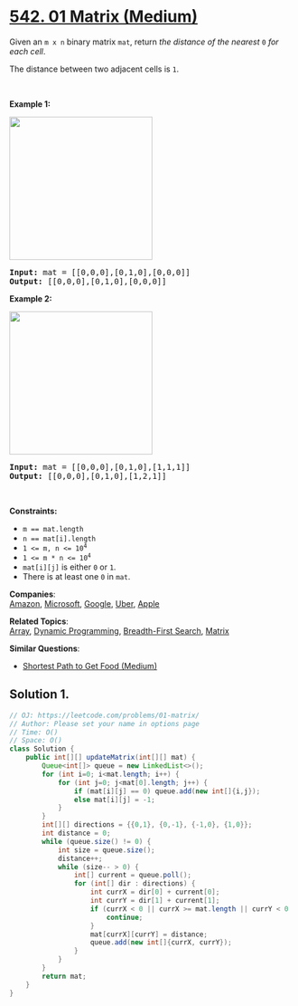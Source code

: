 # [542. 01 Matrix (Medium)](https://leetcode.com/problems/01-matrix/)

<p>Given an <code>m x n</code> binary matrix <code>mat</code>, return <em>the distance of the nearest </em><code>0</code><em> for each cell</em>.</p>

<p>The distance between two adjacent cells is <code>1</code>.</p>

<p>&nbsp;</p>
<p><strong>Example 1:</strong></p>
<img alt="" src="https://assets.leetcode.com/uploads/2021/04/24/01-1-grid.jpg" style="width: 253px; height: 253px;">
<pre><strong>Input:</strong> mat = [[0,0,0],[0,1,0],[0,0,0]]
<strong>Output:</strong> [[0,0,0],[0,1,0],[0,0,0]]
</pre>

<p><strong>Example 2:</strong></p>
<img alt="" src="https://assets.leetcode.com/uploads/2021/04/24/01-2-grid.jpg" style="width: 253px; height: 253px;">
<pre><strong>Input:</strong> mat = [[0,0,0],[0,1,0],[1,1,1]]
<strong>Output:</strong> [[0,0,0],[0,1,0],[1,2,1]]
</pre>

<p>&nbsp;</p>
<p><strong>Constraints:</strong></p>

<ul>
	<li><code>m == mat.length</code></li>
	<li><code>n == mat[i].length</code></li>
	<li><code>1 &lt;= m, n &lt;= 10<sup>4</sup></code></li>
	<li><code>1 &lt;= m * n &lt;= 10<sup>4</sup></code></li>
	<li><code>mat[i][j]</code> is either <code>0</code> or <code>1</code>.</li>
	<li>There is at least one <code>0</code> in <code>mat</code>.</li>
</ul>

**Companies**:  
[Amazon](https://leetcode.com/company/amazon), [Microsoft](https://leetcode.com/company/microsoft), [Google](https://leetcode.com/company/google), [Uber](https://leetcode.com/company/uber), [Apple](https://leetcode.com/company/apple)

**Related Topics**:  
[Array](https://leetcode.com/tag/array/), [Dynamic Programming](https://leetcode.com/tag/dynamic-programming/), [Breadth-First Search](https://leetcode.com/tag/breadth-first-search/), [Matrix](https://leetcode.com/tag/matrix/)

**Similar Questions**:

- [Shortest Path to Get Food (Medium)](https://leetcode.com/problems/shortest-path-to-get-food/)

## Solution 1.

```java
// OJ: https://leetcode.com/problems/01-matrix/
// Author: Please set your name in options page
// Time: O()
// Space: O()
class Solution {
    public int[][] updateMatrix(int[][] mat) {
        Queue<int[]> queue = new LinkedList<>();
        for (int i=0; i<mat.length; i++) {
            for (int j=0; j<mat[0].length; j++) {
                if (mat[i][j] == 0) queue.add(new int[]{i,j});
                else mat[i][j] = -1;
            }
        }
        int[][] directions = {{0,1}, {0,-1}, {-1,0}, {1,0}};
        int distance = 0;
        while (queue.size() != 0) {
            int size = queue.size();
            distance++;
            while (size-- > 0) {
                int[] current = queue.poll();
                for (int[] dir : directions) {
                    int currX = dir[0] + current[0];
                    int currY = dir[1] + current[1];
                    if (currX < 0 || currX >= mat.length || currY < 0 || currY >= mat[0].length || mat[currX][currY] != -1) {
                        continue;
                    }
                    mat[currX][currY] = distance;
                    queue.add(new int[]{currX, currY});
                }
            }
        }
        return mat;
    }
}

```
